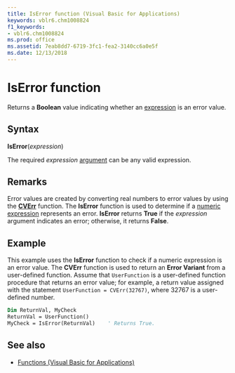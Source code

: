 ```yaml
---
title: IsError function (Visual Basic for Applications)
keywords: vblr6.chm1008824
f1_keywords:
- vblr6.chm1008824
ms.prod: office
ms.assetid: 7eab8dd7-6719-3fc1-fea2-3140cc6a0e5f
ms.date: 12/13/2018
---
```



# IsError function

Returns a **Boolean** value indicating whether an [expression](../../Glossary/vbe-glossary.md#expression) is an error value.

## Syntax

**IsError**(_expression_)

The required _expression_ [argument](../../Glossary/vbe-glossary.md#argument) can be any valid expression.

## Remarks

Error values are created by converting real numbers to error values by using the **[CVErr](cverr-function.md)** function. The **IsError** function is used to determine if a [numeric expression](../../Glossary/vbe-glossary.md#numeric-expression) represents an error. **IsError** returns **True** if the _expression_ argument indicates an error; otherwise, it returns **False**.

## Example

This example uses the **IsError** function to check if a numeric expression is an error value. The **CVErr** function is used to return an **Error Variant** from a user-defined function. Assume that `UserFunction` is a user-defined function procedure that returns an error value; for example, a return value assigned with the statement `UserFunction = CVErr(32767)`, where 32767 is a user-defined number.


```vb
Dim ReturnVal, MyCheck
ReturnVal = UserFunction()
MyCheck = IsError(ReturnVal)    ' Returns True.
```


## See also

- [Functions (Visual Basic for Applications)](../functions-visual-basic-for-applications.md)